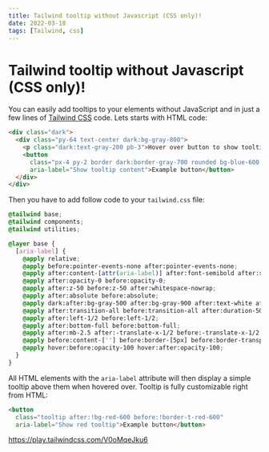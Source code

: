 ```yaml
---
title: Tailwind tooltip without Javascript (CSS only)!
date: 2022-03-18
tags: [Tailwind, css]
---
```


# Tailwind tooltip without Javascript (CSS only)!

You can easily add tooltips to your elements without JavaScript and in just a few lines of [Tailwind CSS](https://tailwindcss.com/) code. Lets starts with HTML code:

```html
<div class="dark">
  <div class="py-64 text-center dark:bg-gray-800">
    <p class="dark:text-gray-200 pb-3">Hover over button to show tooltip</p>
    <button 
      class="px-4 py-2 border dark:border-gray-700 rounded bg-blue-600 text-white font-semibold text-sm shadow"
      aria-label="Show tooltip content">Example button</button>
  </div>
</div>
```

Then you have to add follow code to your `tailwind.css` file:

```css
@tailwind base;
@tailwind components;
@tailwind utilities;

@layer base {
  [aria-label] {
    @apply relative;
    @apply before:pointer-events-none after:pointer-events-none;
    @apply after:content-[attr(aria-label)] after:font-semibold after:shadow-lg;
    @apply after:opacity-0 before:opacity-0;
    @apply after:z-50 before:z-50 after:whitespace-nowrap;
    @apply after:absolute before:absolute;
    @apply dark:after:bg-gray-500 after:bg-gray-900 after:text-white after:text-sm after:rounded after:py-1 after:px-2;
    @apply after:transition-all before:transition-all after:duration-500 before:duration-500;
    @apply after:left-1/2 before:left-1/2;
    @apply after:bottom-full before:bottom-full;
    @apply after:mb-2.5 after:-translate-x-1/2 before:-translate-x-1/2;
    @apply before:content-[''] before:border-[5px] before:border-transparent before:border-t-gray-900 dark:before:border-t-gray-500 before:w-0 before:h-0;
    @apply hover:before:opacity-100 hover:after:opacity-100;
  }
}
```

All HTML elements with the `aria-label` attribute will then display a simple tooltip above them when hovered over. 
Tooltip is fully customizable right from HTML:

```html
<button 
  class="tooltip after:!bg-red-600 before:!border-t-red-600"
  aria-label="Show red tooltip">Example button</button>
```

https://play.tailwindcss.com/V0oMqeJku6